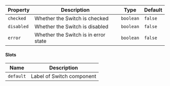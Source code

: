 | Property   | Description                          | Type      | Default |
|------------|--------------------------------------|-----------|---------|
| `checked`  | Whether the Switch is checked        | `boolean` | `false` |
| `disabled` | Whether the Switch is disabled       | `boolean` | `false` |
| `error`    | Whether the Switch is in error state | `boolean` | `false` |

#### Slots

| Name       | Description               |
|------------|---------------------------|
| `default`  | Label of Switch component |
